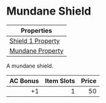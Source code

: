 # Mundane Shield

| Properties                                                               |
| ------------------------------------------------------------------------ |
| [Shield 1 Property](../Armor%20Properties/Shield%20X%20Property.md)      |
| [Mundane Property](../../../Material%20Properties/Mundane%20Property.md) |

A mundane shield.

| AC Bonus | Item Slots | Price |
| -------: | ---------: | ----: |
|       +1 |          1 |    50 |
